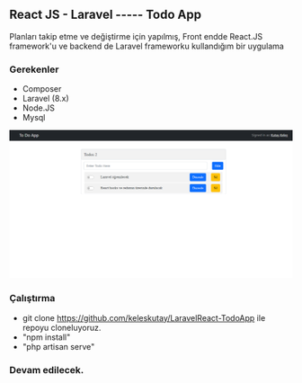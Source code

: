 ## React JS - Laravel ----- Todo App
Planları takip etme ve değiştirme için yapılmış, Front endde React.JS framework'u ve backend de Laravel frameworku kullandığım bir uygulama

### Gerekenler
- Composer
- Laravel (8.x)
- Node.JS
- Mysql

<center><img src="todo.png" alt="Todo List App"/></center>

### Çalıştırma

- git clone https://github.com/keleskutay/LaravelReact-TodoApp ile repoyu cloneluyoruz.
- "npm install"
- "php artisan serve"


### Devam edilecek.